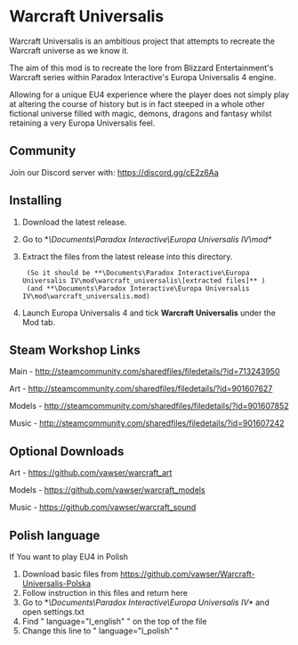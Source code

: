 # Warcraft Universalis
Warcraft Universalis is an ambitious project that attempts to recreate the Warcraft universe as we know it.

The aim of this mod is to recreate the lore from Blizzard Entertainment's Warcraft series within Paradox Interactive's Europa Universalis 4 engine.

Allowing for a unique EU4 experience where the player does not simply play at altering the course of history but is in fact steeped in a whole other fictional universe filled with magic, demons, dragons and fantasy whilst retaining a very Europa Universalis feel. 

## Community

Join our Discord server with: https://discord.gg/cE2z6Aa 

## Installing 
1. Download the latest release.

2. Go to **\Documents\Paradox Interactive\Europa Universalis IV\mod\**

3. Extract the files from the latest release into this directory.

        (So it should be **\Documents\Paradox Interactive\Europa Universalis IV\mod\warcraft_universalis\[extracted files]** )
        (and **\Documents\Paradox Interactive\Europa Universalis IV\mod\warcraft_universalis.mod)
	
4. Launch Europa Universalis 4 and tick **Warcraft Universalis** under the Mod tab.

## Steam Workshop Links
Main - http://steamcommunity.com/sharedfiles/filedetails/?id=713243950

Art - http://steamcommunity.com/sharedfiles/filedetails/?id=901607627

Models - http://steamcommunity.com/sharedfiles/filedetails/?id=901607852

Music - http://steamcommunity.com/sharedfiles/filedetails/?id=901607242

## Optional Downloads
Art - https://github.com/vawser/warcraft_art 

Models - https://github.com/vawser/warcraft_models 

Music - https://github.com/vawser/warcraft_sound 


## Polish language
If You want to play EU4 in Polish

1. Download basic files from https://github.com/vawser/Warcraft-Universalis-Polska
2. Follow instruction in this files and return here
3. Go to **\Documents\Paradox Interactive\Europa Universalis IV\** and open settings.txt
4. Find " language="l_english" " on the top of the file
5. Change this line to " language="l_polish" "
